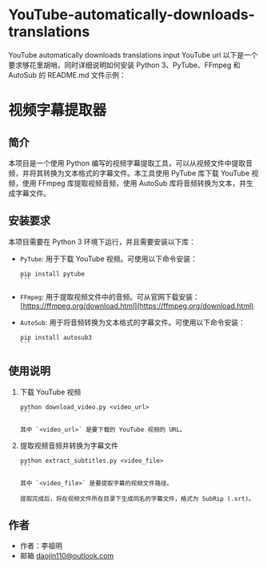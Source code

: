 # YouTube-automatically-downloads-translations
YouTube automatically downloads translations input YouTube url
以下是一个要求够花里胡哨，同时详细说明如何安装 Python 3、PyTube、FFmpeg 和 AutoSub 的 README.md 文件示例：

# 视频字幕提取器

## 简介

本项目是一个使用 Python 编写的视频字幕提取工具，可以从视频文件中提取音频，并将其转换为文本格式的字幕文件。本工具使用 PyTube 库下载 YouTube 视频，使用 FFmpeg 库提取视频音频，使用 AutoSub 库将音频转换为文本，并生成字幕文件。

## 安装要求

本项目需要在 Python 3 环境下运行，并且需要安装以下库：

- `PyTube`: 用于下载 YouTube 视频。可使用以下命令安装：

  ````
  pip install pytube
  ```

- `FFmpeg`: 用于提取视频文件中的音频。可从官网下载安装：[https://ffmpeg.org/download.html](https://ffmpeg.org/download.html)

- `AutoSub`: 用于将音频转换为文本格式的字幕文件。可使用以下命令安装：

  ````
  pip install autosub3
  ```

## 使用说明

1. 下载 YouTube 视频

   ````
   python download_video.py <video_url>
   ```

   其中 `<video_url>` 是要下载的 YouTube 视频的 URL。

2. 提取视频音频并转换为字幕文件

   ````
   python extract_subtitles.py <video_file>
   ```

   其中 `<video_file>` 是要提取字幕的视频文件路径。

   提取完成后，将在视频文件所在目录下生成同名的字幕文件，格式为 SubRip (.srt)。

## 作者

- 作者：李祖明
- 邮箱 daojin110@outlook.com
